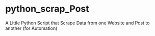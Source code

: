 # python_scrap_Post
A Little Python Script that Scrape Data from one Website and Post to another (for Automation)
